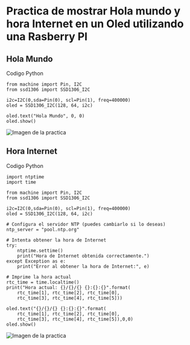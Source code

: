 # Practica de mostrar Hola mundo y hora Internet en un Oled utilizando una Rasberry PI

## Hola Mundo

Codigo Python 
```
from machine import Pin, I2C
from ssd1306 import SSD1306_I2C

i2c=I2C(0,sda=Pin(0), scl=Pin(1), freq=400000)
oled = SSD1306_I2C(128, 64, i2c)

oled.text("Hola Mundo", 0, 0)
oled.show()
```
![Imagen de la practica](Mundo.jpg)

## Hora Internet

Codigo Python 
```
import ntptime
import time

from machine import Pin, I2C
from ssd1306 import SSD1306_I2C

i2c=I2C(0,sda=Pin(0), scl=Pin(1), freq=400000)
oled = SSD1306_I2C(128, 64, i2c)

# Configura el servidor NTP (puedes cambiarlo si lo deseas)
ntp_server = "pool.ntp.org"

# Intenta obtener la hora de Internet
try:
    ntptime.settime()
    print("Hora de Internet obtenida correctamente.")
except Exception as e:
    print("Error al obtener la hora de Internet:", e)

# Imprime la hora actual
rtc_time = time.localtime()
print("Hora actual: {}/{}/{} {}:{}:{}".format(
    rtc_time[1], rtc_time[2], rtc_time[0],
    rtc_time[3], rtc_time[4], rtc_time[5]))

oled.text("{}/{}/{} {}:{}:{}".format(
    rtc_time[1], rtc_time[2], rtc_time[0],
    rtc_time[3], rtc_time[4], rtc_time[5]),0,0)
oled.show()
```
![Imagen de la practica](HoraI.jpg)
